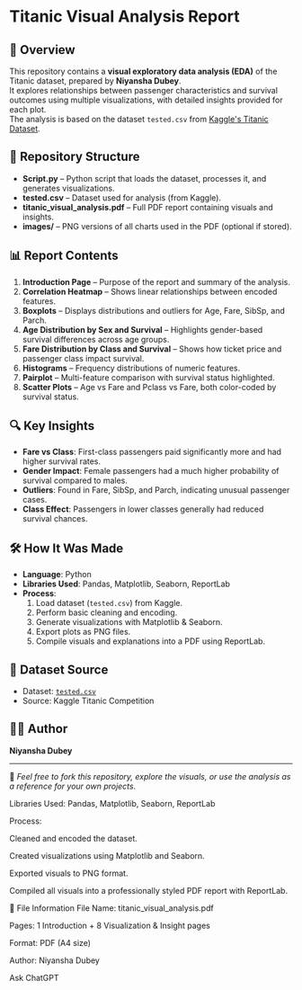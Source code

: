 # Titanic Visual Analysis Report

## 📌 Overview
This repository contains a **visual exploratory data analysis (EDA)** of the Titanic dataset, prepared by **Niyansha Dubey**.  
It explores relationships between passenger characteristics and survival outcomes using multiple visualizations, with detailed insights provided for each plot.  
The analysis is based on the dataset `tested.csv` from [Kaggle's Titanic Dataset](https://www.kaggle.com/c/titanic/data).

## 📂 Repository Structure
- **Script.py** – Python script that loads the dataset, processes it, and generates visualizations.  
- **tested.csv** – Dataset used for analysis (from Kaggle).  
- **titanic_visual_analysis.pdf** – Full PDF report containing visuals and insights.  
- **images/** – PNG versions of all charts used in the PDF (optional if stored).  

## 📊 Report Contents
1. **Introduction Page** – Purpose of the report and summary of the analysis.  
2. **Correlation Heatmap** – Shows linear relationships between encoded features.  
3. **Boxplots** – Displays distributions and outliers for Age, Fare, SibSp, and Parch.  
4. **Age Distribution by Sex and Survival** – Highlights gender-based survival differences across age groups.  
5. **Fare Distribution by Class and Survival** – Shows how ticket price and passenger class impact survival.  
6. **Histograms** – Frequency distributions of numeric features.  
7. **Pairplot** – Multi-feature comparison with survival status highlighted.  
8. **Scatter Plots** – Age vs Fare and Pclass vs Fare, both color-coded by survival status.  

## 🔍 Key Insights
- **Fare vs Class**: First-class passengers paid significantly more and had higher survival rates.  
- **Gender Impact**: Female passengers had a much higher probability of survival compared to males.  
- **Outliers**: Found in Fare, SibSp, and Parch, indicating unusual passenger cases.  
- **Class Effect**: Passengers in lower classes generally had reduced survival chances.  

## 🛠 How It Was Made
- **Language**: Python  
- **Libraries Used**: Pandas, Matplotlib, Seaborn, ReportLab  
- **Process**:  
  1. Load dataset (`tested.csv`) from Kaggle.  
  2. Perform basic cleaning and encoding.  
  3. Generate visualizations with Matplotlib & Seaborn.  
  4. Export plots as PNG files.  
  5. Compile visuals and explanations into a PDF using ReportLab.  

## 📄 Dataset Source
- Dataset: [`tested.csv`](https://www.kaggle.com/c/titanic/data)  
- Source: Kaggle Titanic Competition

## 👩‍💻 Author
**Niyansha Dubey**

---
📢 *Feel free to fork this repository, explore the visuals, or use the analysis as a reference for your own projects.*



Libraries Used: Pandas, Matplotlib, Seaborn, ReportLab

Process:

Cleaned and encoded the dataset.

Created visualizations using Matplotlib and Seaborn.

Exported visuals to PNG format.

Compiled all visuals into a professionally styled PDF report with ReportLab.

📄 File Information
File Name: titanic_visual_analysis.pdf

Pages: 1 Introduction + 8 Visualization & Insight pages

Format: PDF (A4 size)

Author: Niyansha Dubey










Ask ChatGPT

